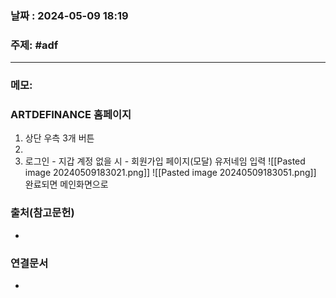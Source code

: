 
### 날짜 : 2024-05-09 18:19

### 주제: #adf 

---
### 메모: 
### ARTDEFINANCE 홈페이지
1. 상단 우측 3개 버튼 
2. 
3. 로그인 - 지갑
	계정 없을 시 - 회원가입 페이지(모달)
	유저네임 입력 ![[Pasted image 20240509183021.png]]
	![[Pasted image 20240509183051.png]]
	완료되면 메인화면으로
	
### 출처(참고문헌)
-

### 연결문서
-